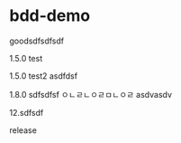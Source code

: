 # bdd-demo

goodsdfsdfsdf

1.5.0 test

1.5.0 test2
asdfdsf

1.8.0
sdfsdfsf
ㅇㄴㄹㄴㅇㄹㅁㄴㅇㄹ
asdvasdv

12.sdfsdf

release
